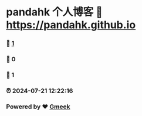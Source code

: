 # pandahk 个人博客 :link: https://pandahk.github.io 
### :page_facing_up: [1](https://pandahk.github.io/tag.html) 
### :speech_balloon: 0 
### :hibiscus: 1 
### :alarm_clock: 2024-07-21 12:22:16 
### Powered by :heart: [Gmeek](https://github.com/Meekdai/Gmeek)

